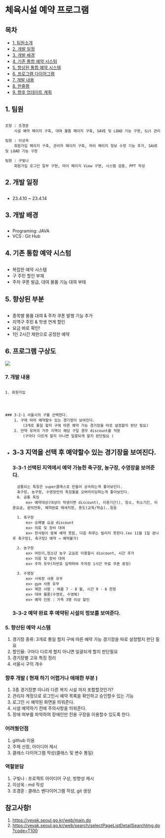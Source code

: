 # 체육시설 예약 프로그램

## 목차

- <a href="#1">1. 팀원소개</a>
- <a href="#2">2. 개발 일정</a>
- <a href="#3">3. 개발 배경</a>
- <a href="#4">4. 기존 통합 예약 시스텀</a>
- <a href="#5">5. 향상된 통합 예약 시스템</a>
- <a href="#6">6. 프로그램 다이어그램</a>
- <a href="#7">7. 개발 내용</a>
- <a href="#8">8. 한줄평</a>
- <a href="#9">9. 향후 업데이트 계획</a>

### <h2 id="1"> 1. 팀원 <h2>

    조장 : 조경훈
        시설 예약 페이지 구축, 대여 물품 페이지 구축, SAVE 및 LOAD 기능 구현, Git 관리

    팀원 : 이상욱
        회원가입 페이지 구축, 관리자 페이지 구축, 마이 페이지 정보 수정 기능 추가, SAVE 및 LOAD 기능 구현

    팀원 : 구빛나
        회원가입 로그인 일부 구현, 마이 페이지 View 구현, 시스템 검증, PPT 작성

### <h2 id="2">2. 개발 일정<h2>

   - 23.4.10 ~ 23.4.14

### <h2 id="3">3. 개발 배경<h2>

   - Programing: JAVA
   - VCS : Git Hub        

### <h2 id="4">4. 기존 통합 예약 시스텀<h2>
   - 복잡한 예약 시스템
   - 구 주민 할인 부재
   - 주차 쿠폰 발급, 대여 물품 기능 대여 부태

### <h2 id="5">5. 향상된 부분<h2>

   - 종목별 물품 대여 & 주차 쿠폰 발행 기능 추가
   - 지역구 주민 & 학생 연계 할인
   - 요금 바로 확인!
   - 1인 2시간 제한으로 공정한 예약

### <h2 id="6"> 6. 프로그램 구상도</h2>

<img src="D:\2ndproject\discussion\screenshot\스크린샷 2023-04-17 174749.png">

### 7. 개발 내용<h2>

    1. 회원가입
        
    


    ### 3-2-1 서울시의 구를 선택한다.
        1. 구에 따라 예약할수 있는 경기장이 보여진다.
            (3개로 통일 할지 구에 따른 예약 가능 경기장을 따로 설정할지 판단 필요)
        2. 만약 유저의 거주 지역이 해당 구일 경우 discount를 적용
            (구마다 다르게 할지 아니면 일괄되게 할지 판단필요 )

- ## 3-3 지역을 선택 후 예약할수 있는 경기장을 보여진다.

  ### 3-3-1 선택된 지역에서 예약 가능한 축구장, 농구장, 수영장을 보여준다.
        공통되는 특징은 super클래스로 만들어 상속하는게 좋아보인다.
        축구장, 농구장, 수영장만의 특징들을 오버라이딩하는게 좋아보인다.
        0. 공통 특징
            ex> 예약대상(대상이 학생이면 discount), 이용기간(), 장소, 취소기간, 이용요금, 문의전화, 예약완료 메세지창, 용도(교육/학습)..등등
      
        1. 축구장
            ex> 승패별 요금 discount
            ex> 의류 및 장비 대여   
            ex> 한사람이 중복 예약 못함, 다음 하루는 빌리지 못한다.(ex 11월 1일 광나루 축구장1, 축구장2 예약 → 예약불가)
      
        2. 농구장
            ex> 어린이,청소년 농구 교실로 이용할시 discount, 시간 추가
            ex> 의류 및 장비 대여
            ex> 주차 유무(차번호 입력하여 주차장 1시간 무료 쿠폰 증정)
      
        3. 수영장
            ex> 사워장 샤용 유무
            ex> gym 사용 유무
            ex> 제한 사항 : 여름 7 - 8 월, 시간 9 - 6 한정
            ex> 대여 물품(수영모, 수영복)
            ex> 예약 인원 : 가족 3명 이상 할인

  ### 3-3-2 예약 완료 후 예약된 시설의 정보를 보여준다.

### 5. 향산된 예약 시스템

1. 경기장 종류: 3개로 통일 할지 구에 따른 예약 가능 경기장을 따로 설정할지 판단 필요
2. 할인율: 구마다 다르게 할지 아니면 일괄되게 할지 판단필요
3. 경기장별 고유 특징 정리
4. 서울시 구의 개수

### 향후 개발 ( 현재 하기 어렵거나 애매한 부분 )

1. 3종 경기장뿐 아니라 다른 복지 시설 까지 포함할것인가?
2. 관리자 계정으로 로그인시 예약 목록을 확인하고 승인할수 있는 기능
3. 로그인 시 예약된 화면을 띄워준다.
4. 시설 예약하기 전에 주의사항을 띄워준다.
5. 장애 여부를 파악하여 장애인만 전용 구장을 이용할수 있도록 한다.

### 어려웠던점

1. github 이용
2. 주제 선정, 아이디어 제시
3. 클래스 다이어그램 작성(클래스 및 변수 통일)

### 역할분담

1. 구빛나 : 프로젝트 아이디어 구상, 방향성 제시
2. 이상욱 : md 작성
3. 조경훈 : 클래스 벤다이어그램 작성, git 생성

## 참고사항!

1. https://yeyak.seoul.go.kr/web/main.do
2. https://yeyak.seoul.go.kr/web/search/selectPageListDetailSearchImg.do?code=T100
